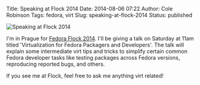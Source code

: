 Title: Speaking at Flock 2014
Date: 2014-08-06 07:22
Author: Cole Robinson
Tags: fedora, virt
Slug: speaking-at-flock-2014
Status: published

![Speaking at Flock 2014]({static}/images/032-flock-2014-speaker.png)

I'm in Prague for [Fedora Flock 2014](https://flocktofedora.org/). I'll be giving a talk on Saturday at 11am titled 'Virtualization for Fedora Packagers and Developers'. The talk will explain some intermediate virt tips and tricks to simplify certain common Fedora developer tasks like testing packages across Fedora versions, reproducing reported bugs, and others.

If you see me at Flock, feel free to ask me anything virt related!
